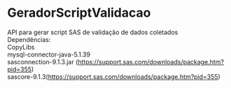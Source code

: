 # GeradorScriptValidacao
API para gerar script SAS de validação de dados coletados<br>
Dependências:<br>
CopyLibs<br>
mysql-connector-java-5.1.39<br>
sasconnection-9.1.3.jar (https://support.sas.com/downloads/package.htm?pid=355)<br>
sascore-9.1.3(https://support.sas.com/downloads/package.htm?pid=355)
